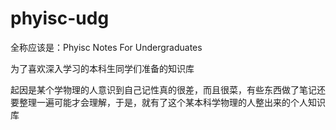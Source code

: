 # phyisc-udg

全称应该是：Phyisc Notes For Undergraduates

为了喜欢深入学习的本科生同学们准备的知识库  

起因是某个学物理的人意识到自己记性真的很差，而且很菜，有些东西做了笔记还要整理一遍可能才会理解，于是，就有了这个某本科学物理的人整出来的个人知识库
